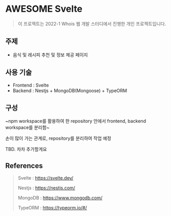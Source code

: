 # AWESOME Svelte

> 이 프로젝트는 2022-1 Whois 웹 개발 스터디에서 진행한 개인 프로젝트입니다.

## 주제

- 음식 및 레시피 추천 및 정보 제공 페이지

## 사용 기술

- Frontend : Svelte
- Backend : Nestjs + MongoDB(Mongoose) + TypeORM

## 구성

~npm workspace를 활용하여 한 repository 안에서 frontend, backend workspace를 분리함~

손이 많이 가는 관계로, repository를 분리하여 작업 예정

TBD. 차차 추가할게요

## References

> Svelte : https://svelte.dev/ 
>
> Nestjs : https://nestjs.com/ 
>
> MongoDB : https://www.mongodb.com/ 
>
> TypeORM : https://typeorm.io/#/ 